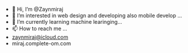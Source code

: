 - 👋 Hi, I’m @Zaynmiraj
- 👀 I’m interested in web design and developing also mobile develop ...
- 🌱 I’m currently learning machine learinging...
- 📫 How to reach me ...
- zaynmiraj@icloud.com
- miraj.complete-om.com

<!---
Zaynmiraj/Zaynmiraj is a ✨ special ✨ repository because its `README.md` (Zaynmirj.md) appears on your GitHub profile.
You can click the Preview link to take a look at your changes.
--->
